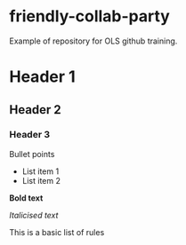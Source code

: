 # friendly-collab-party
Example of repository for OLS github training. 


# Header 1 
## Header 2 
### Header 3

Bullet points
- List item 1
- List item 2

**Bold text**

*Italicised text*

This is a basic list of rules 

